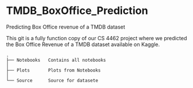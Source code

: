 # TMDB_BoxOffice_Prediction
Predicting Box Office revenue of a TMDB dataset

This git is a fully function copy of our CS 4462 project where we predicted
the Box Office Revenue of a TMDB dataset available on Kaggle. 

```
.
├── Notebooks   Contains all notebooks
│ 
├── Plots       Plots from Notebooks
│ 
└── Source      Source for datasete
```
